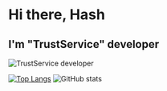 # Hi there, Hash
## I'm "TrustService" developer
![TrustService developer](https://i.imgur.com/DJDZXcV.png)


[![Top Langs](https://github-readme-stats.vercel.app/api/top-langs/?username=staxbern)](https://github.com/anuraghazra/github-readme-stats) ![GitHub stats](https://github-readme-stats.vercel.app/api?username=staxbern&show_icons=true)




